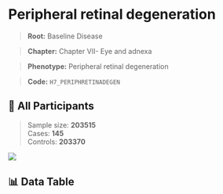 # Peripheral retinal degeneration

> **Root:** Baseline Disease  

> **Chapter:** Chapter VII- Eye and adnexa  

> **Phenotype:** Peripheral retinal degeneration  

> **Code:** `H7_PERIPHRETINADEGEN`

## 🧪 All Participants  
> Sample size: **203515**  
> Cases: **145**  
> Controls: **203370**
<img src="/Sensitive/Figures/ALL/Incidence/H7_PERIPHRETINADEGEN.png"/>

## 📊 Data Table
<CsvTableMRF src="/Sensitive/Data/ALL/Incidence/COX_H7_PERIPHRETINADEGEN.csv"/>

